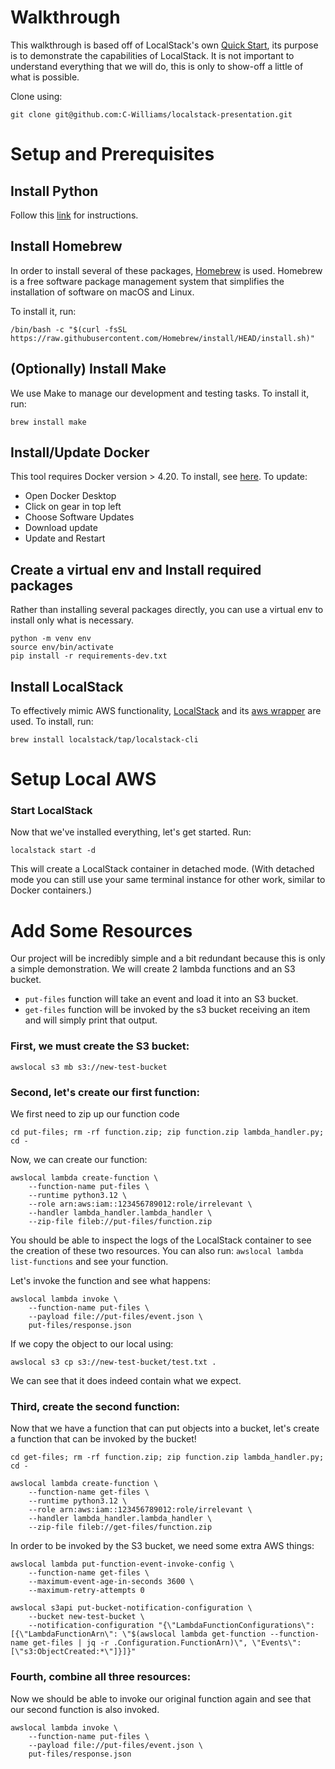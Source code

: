 # Walkthrough

This walkthrough is based off of LocalStack's own [Quick Start](https://docs.localstack.cloud/getting-started/quickstart/), its purpose is to demonstrate the capabilities of LocalStack. It is not important to understand everything that we will do, this is only to show-off a little of what is possible.

Clone using:

```
git clone git@github.com:C-Williams/localstack-presentation.git
```

# Setup and Prerequisites

## Install Python

Follow this [link](https://kinsta.com/knowledgebase/install-python/#mac) for instructions.

## Install Homebrew

In order to install several of these packages, [Homebrew](https://brew.sh/) is used. Homebrew is a free software package management system that simplifies the installation of software on macOS and Linux.

To install it, run:

```
/bin/bash -c "$(curl -fsSL https://raw.githubusercontent.com/Homebrew/install/HEAD/install.sh)"
```

## (Optionally) Install Make

We use Make to manage our development and testing tasks. To install it, run:

```
brew install make
```

## Install/Update Docker

This tool requires Docker version > 4.20. To install, see [here](https://docs.docker.com/desktop/install/mac-install/). To update:

- Open Docker Desktop
- Click on gear in top left
- Choose Software Updates
- Download update
- Update and Restart

## Create a virtual env and Install required packages

Rather than installing several packages directly, you can use a virtual env to install only what is necessary.

```
python -m venv env
source env/bin/activate
pip install -r requirements-dev.txt
```

## Install LocalStack

To effectively mimic AWS functionality, [LocalStack](https://docs.localstack.cloud/getting-started/) and its [aws wrapper](https://github.com/localstack/awscli-local) are used. To install, run:

```
brew install localstack/tap/localstack-cli
```

# Setup Local AWS

### Start LocalStack

Now that we've installed everything, let's get started. Run:

```
localstack start -d
```

This will create a LocalStack container in detached mode. (With detached mode you can still use your same terminal instance for other work, similar to Docker containers.)

# Add Some Resources

Our project will be incredibly simple and a bit redundant because this is only a simple demonstration. We will create 2 lambda functions and an S3 bucket.

- `put-files` function will take an event and load it into an S3 bucket.
- `get-files` function will be invoked by the s3 bucket receiving an item and will simply print that output.

### First, we must create the S3 bucket:

```
awslocal s3 mb s3://new-test-bucket
```

### Second, let's create our first function:

We first need to zip up our function code

```
cd put-files; rm -rf function.zip; zip function.zip lambda_handler.py; cd -
```

Now, we can create our function:

```
awslocal lambda create-function \
    --function-name put-files \
    --runtime python3.12 \
    --role arn:aws:iam::123456789012:role/irrelevant \
    --handler lambda_handler.lambda_handler \
    --zip-file fileb://put-files/function.zip
```

You should be able to inspect the logs of the LocalStack container to see the creation of these two resources. You can also run: `awslocal lambda list-functions` and see your function.

Let's invoke the function and see what happens:

```
awslocal lambda invoke \
    --function-name put-files \
    --payload file://put-files/event.json \
    put-files/response.json
```

If we copy the object to our local using:
```
awslocal s3 cp s3://new-test-bucket/test.txt .
```
We can see that it does indeed contain what we expect.

### Third, create the second function:

Now that we have a function that can put objects into a bucket, let's create a function that can be invoked by the bucket!

```
cd get-files; rm -rf function.zip; zip function.zip lambda_handler.py; cd -
```

```
awslocal lambda create-function \
    --function-name get-files \
    --runtime python3.12 \
    --role arn:aws:iam::123456789012:role/irrelevant \
    --handler lambda_handler.lambda_handler \
    --zip-file fileb://get-files/function.zip
```

In order to be invoked by the S3 bucket, we need some extra AWS things:

```
awslocal lambda put-function-event-invoke-config \
    --function-name get-files \
    --maximum-event-age-in-seconds 3600 \
    --maximum-retry-attempts 0
```
```
awslocal s3api put-bucket-notification-configuration \
    --bucket new-test-bucket \
    --notification-configuration "{\"LambdaFunctionConfigurations\": [{\"LambdaFunctionArn\": \"$(awslocal lambda get-function --function-name get-files | jq -r .Configuration.FunctionArn)\", \"Events\": [\"s3:ObjectCreated:*\"]}]}"
```

### Fourth, combine all three resources:

Now we should be able to invoke our original function again and see that our second function is also invoked.

```
awslocal lambda invoke \
    --function-name put-files \
    --payload file://put-files/event.json \
    put-files/response.json
```
